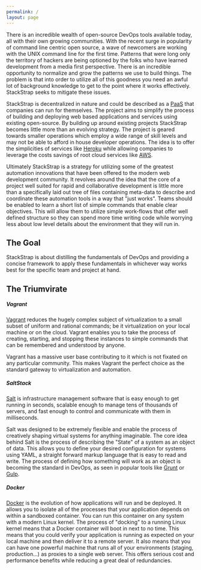 ```yaml
---
permalink: /
layout: page
---
```


There is an incredible wealth of open-source DevOps tools available today, all
with their own growing communities. With the recent surge in popularity of command
line centric open source, a wave of newcomers are working with the UNIX command
line for the first time. Patterns that were long only the territory of hackers are
being optioned by the folks who have learned development from a media first
perspective. There is an incredible opportunity to normalize and grow the patterns
we use to build things.  The problem is that into order to utilize all of this
goodness you need an awful lot of background knowledge to get to the point where
it works effectively. StackStrap seeks to mitigate these issues.

StackStrap is decentralized in nature and could be described as a [PaaS] that
companies can run for themselves. The project aims to simplify the process of
building and deploying web based applications and services using existing
open-source. By building up around existing projects StackStrap becomes little
more than an evolving strategy. The project is geared towards smaller operations
which employ a wide range of skill levels and may not be able to afford in house
developer operations. The idea is to offer the simplicities of services like
[Heroku] while allowing companies to leverage the costs savings of root cloud
services like [AWS].

<!--
I don’t like Heroku & AWS being called out directly. I think you should describe
what value Heroku adds and remove the name reference. Same with AWS. For all we
know someone may way to use this with private cloud and custom automation.
-->

Ultimately StackStrap is a strategy for utilizing some of the greatest automation
innovations that have been offered to the modern web development community.  It
revolves around the idea that the core of a project well suited for rapid and
collaborative development is little more than a specifically laid out tree of
files containing meta-data to describe and coordinate these automation tools in a
way that "just works". Teams should be enabled to learn a short list of simple
commands that enable clear objectives.  This will allow them to utilize simple
work-flows that offer well defined structure so they can spend more time writing
code while worrying less about low level details about the environment that they
will run in.

## The Goal

StackStrap is about distilling the fundamentals of DevOps and providing a concise
framework to apply these fundamentals in whichever way works best for the specific
team and project at hand.

## The Triumvirate

##### Vagrant

[Vagrant] reduces the hugely complex subject of virtualization to a small subset
of uniform and rational commands; be it virtualization on your local machine or on
the cloud.  Vagrant enables you to take the process of creating, starting, and
stopping these instances to simple commands that can be remembered and understood
by anyone.

Vagrant has a massive user base contributing to it which is not fixated on any
particular community. This makes Vagrant the perfect choice as the standard
gateway to virtualization and automation. 

##### SaltStack

[Salt] is infrastructure management software that is easy enough to get running in
seconds, scalable enough to manage tens of thousands of servers, and fast enough
to control and communicate with them in milliseconds.

Salt was designed to be extremely flexible and enable the process of creatively
shaping virtual systems for anything imaginable. The core idea behind Salt is the
process of describing the "State" of a system as an object of data. This allows
you to define your desired configuration for systems using YAML, a straight
forward markup language that is easy to read and write. The process of defining
how something will work as an object is becoming the standard in DevOps, as seen
in popular tools like [Grunt] or [Gulp].

##### Docker

[Docker] is the evolution of how applications will run and be deployed.  It allows
you to isolate all of the processes that your application depends on within a
sandboxed container. You can run this container on any system with a modern Linux
kernel. The process of "docking" to a running Linux kernel means that a Docker
container will boot in next to no time. This means that you could verify your
application is running as expected on your local machine and then deliver it to a
remote server.  It also means that you can have one powerful machine that runs all
of your environments (staging, production...) as proxies to a single web server.
This offers serious cost and performance benefits while reducing a great deal of
redundancies.

[PaaS]: http://en.wikipedia.org/wiki/Platform_as_a_service
[Heroku]: https://www.heroku.com/
[AWS]: http://aws.amazon.com/
[Vagrant]: http://vagrantup.com/
[Salt]: http://saltstack.com/
[Grunt]: http://gruntjs.com/
[Gulp]: http://gulpjs.com/
[Docker]: https://www.docker.com/
